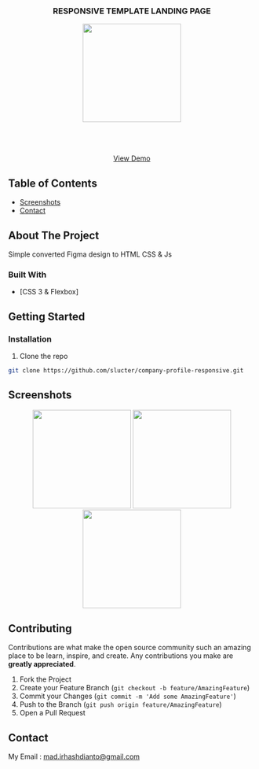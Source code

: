 <p align="center">

  <h3 align="center">RESPONSIVE TEMPLATE LANDING PAGE</h3>
  <p align="center">
    <image align="center" width="200" src='./assets/img/LogoColor.png' />
  </p>

  <p align="center">
    <br />
    <br />
    <br />
    <a href="http://localhost:8080//">View Demo</a>
  </p>
</p>



<!-- TABLE OF CONTENTS -->
## Table of Contents

* [Screenshots](#screenshots)
* [Contact](#contact)



<!-- ABOUT THE PROJECT -->
## About The Project


Simple converted Figma design to HTML CSS & Js

### Built With

* [CSS 3 & Flexbox]


<!-- GETTING STARTED -->
## Getting Started

### Installation

1. Clone the repo
```sh
git clone https://github.com/slucter/company-profile-responsive.git
```

<!-- ROADMAP -->
## Screenshots

<p align='center'>
  <span>
      <image width="200" src='./screenshoot/landingpage-2k.png' />
      <image width="200" src='./screenshoot/landingpage-mobile.png' />
      <image width="200" src='./screenshoot/landingpage-footer-mobile.png' />
     

<!-- CONTRIBUTING -->
## Contributing

Contributions are what make the open source community such an amazing place to be learn, inspire, and create. Any contributions you make are **greatly appreciated**.

1. Fork the Project
2. Create your Feature Branch (`git checkout -b feature/AmazingFeature`)
3. Commit your Changes (`git commit -m 'Add some AmazingFeature'`)
4. Push to the Branch (`git push origin feature/AmazingFeature`)
5. Open a Pull Request



<!-- CONTACT -->
## Contact

My Email : mad.irhashdianto@gmail.com





